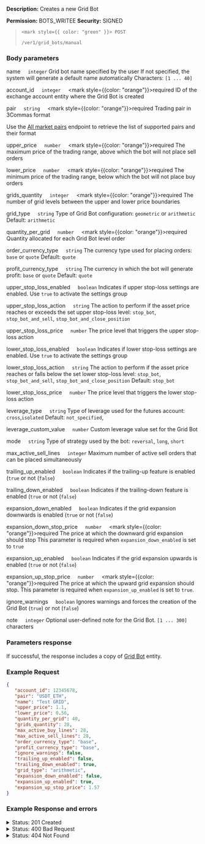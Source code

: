 **Description:** Creates a new Grid Bot

**Permission:** BOTS_WRITEE
**Security:** SIGNED

<blockquote>

<code><mark style={{ color: "green" }}> POST </mark></code>

<code>/ver1/grid_bots/manual</code>

</blockquote>

### Body parameters

   name&nbsp;&nbsp;&nbsp;&nbsp;&nbsp;<code>integer</code>
   Grid bot name specified by the user
   If not specified, the system will generate a default name automatically
   Characters: <code>[1 ... 40]</code>

   account_id&nbsp;&nbsp;&nbsp;&nbsp;&nbsp;<code>integer</code>&nbsp;&nbsp;&nbsp;&nbsp;&nbsp;<mark style={{color: "orange"}}>required</mark>
   ID of the exchange account entity where the Grid Bot is created

   pair&nbsp;&nbsp;&nbsp;&nbsp;&nbsp;<code>string</code>&nbsp;&nbsp;&nbsp;&nbsp;&nbsp;<mark style={{color: "orange"}}>required</mark>
   Trading pair in 3Commas format

   Use the [All market pairs](Market%20data/All%20market%20pairs.md) endpoint to retrieve the list of supported pairs and their format

   upper_price&nbsp;&nbsp;&nbsp;&nbsp;&nbsp;<code>number</code>&nbsp;&nbsp;&nbsp;&nbsp;&nbsp;<mark style={{color: "orange"}}>required</mark>
   The maximum price of the trading range, above which the bot will not place sell orders

   lower_price&nbsp;&nbsp;&nbsp;&nbsp;&nbsp;<code>number</code>&nbsp;&nbsp;&nbsp;&nbsp;&nbsp;<mark style={{color: "orange"}}>required</mark>
  The minimum price of the trading range, below which the bot will not place buy orders

   grids_quantity&nbsp;&nbsp;&nbsp;&nbsp;&nbsp;<code>integer</code>&nbsp;&nbsp;&nbsp;&nbsp;&nbsp;<mark style={{color: "orange"}}>required</mark>
   The number of grid levels between the upper and lower price boundaries

   grid_type&nbsp;&nbsp;&nbsp;&nbsp;&nbsp;<code>string</code>
   Type of Grid Bot configuration: <code>geometric</code> or <code>arithmetic</code>
   Default: <code>arithmetic</code>

   quantity_per_grid&nbsp;&nbsp;&nbsp;&nbsp;&nbsp;<code>number</code>&nbsp;&nbsp;&nbsp;&nbsp;&nbsp;<mark style={{color: "orange"}}>required</mark>
   Quantity allocated for each Grid Bot level order

   order_currency_type&nbsp;&nbsp;&nbsp;&nbsp;&nbsp;<code>string</code>
   The currency type used for placing orders: <code>base</code> or <code>quote</code>
   Default: <code>quote</code>

   profit_currency_type&nbsp;&nbsp;&nbsp;&nbsp;&nbsp;<code>string</code>
   The currency in which the bot will generate profit: <code>base</code> or <code>quote</code>
   Default: <code>quote</code>

   upper_stop_loss_enabled&nbsp;&nbsp;&nbsp;&nbsp;&nbsp;<code>boolean</code>
   Indicates if upper stop-loss settings are enabled. Use <code>true</code> to activate the settings group

   upper_stop_loss_action&nbsp;&nbsp;&nbsp;&nbsp;&nbsp;<code>string</code>
   The action to perform if the asset price reaches or exceeds the set upper stop-loss level:
   <code>stop_bot</code>,
   <code>stop_bot_and_sell</code>, <code>stop_bot_and_close_position</code>

   upper_stop_loss_price&nbsp;&nbsp;&nbsp;&nbsp;&nbsp;<code>number</code>
   The price level that triggers the upper stop-loss action

   lower_stop_loss_enabled&nbsp;&nbsp;&nbsp;&nbsp;&nbsp;<code>boolean</code>
   Indicates if lower stop-loss settings are enabled. Use <code>true</code> to activate the settings group

   lower_stop_loss_action&nbsp;&nbsp;&nbsp;&nbsp;&nbsp;<code>string</code>
   The action to perform if the asset price reaches or falls below the set lower stop-loss level:
   <code>stop_bot</code>, <code>stop_bot_and_sell</code>, <code>stop_bot_and_close_position</code>
   Default: <code>stop_bot</code>

   lower_stop_loss_price&nbsp;&nbsp;&nbsp;&nbsp;&nbsp;<code>number</code>
   The price level that triggers the lower stop-loss action

   leverage_type&nbsp;&nbsp;&nbsp;&nbsp;&nbsp;<code>string</code>
   Type of leverage used for the futures account: <code>cross</code>,<code>isolated</code>
   Default: <code>not_specified</code>,

   leverage_custom_value&nbsp;&nbsp;&nbsp;&nbsp;&nbsp;<code>number</code>
   Custom leverage value set for the Grid Bot

   mode&nbsp;&nbsp;&nbsp;&nbsp;&nbsp;<code>string</code>
   Type of strategy used by the bot: <code>reversal</code>, <code>long</code>, <code>short</code>

   max_active_sell_lines&nbsp;&nbsp;&nbsp;&nbsp;&nbsp;<code>integer</code>
   Maximum number of active sell orders that can be placed simultaneously

   trailing_up_enabled&nbsp;&nbsp;&nbsp;&nbsp;&nbsp;<code>boolean</code>
   Indicates if the trailing-up feature is enabled (<code>true</code> or not (<code>false</code>)

   trailing_down_enabled&nbsp;&nbsp;&nbsp;&nbsp;&nbsp;<code>boolean</code>
   Indicates if the trailing-down feature is enabled (<code>true</code> or not (<code>false</code>)

   expansion_down_enabled&nbsp;&nbsp;&nbsp;&nbsp;&nbsp;<code>boolean</code>
   Indicates if the grid expansion downwards is enabled (<code>true</code> or not (<code>false</code>)

   expansion_down_stop_price&nbsp;&nbsp;&nbsp;&nbsp;&nbsp;<code>number</code>&nbsp;&nbsp;&nbsp;&nbsp;&nbsp;<mark style={{color: "orange"}}>required</mark>
   The price at which the downward grid expansion should stop
   This parameter is required when <code>expansion_down_enabled</code> is set to <code>true</code>

   expansion_up_enabled&nbsp;&nbsp;&nbsp;&nbsp;&nbsp;<code>boolean</code>
   Indicates if the grid expansion upwards is enabled (<code>true</code> or not (<code>false</code>)

   expansion_up_stop_price&nbsp;&nbsp;&nbsp;&nbsp;&nbsp;<code>number</code>&nbsp;&nbsp;&nbsp;&nbsp;&nbsp;<mark style={{color: "orange"}}>required</mark>
   The price at which the upward grid expansion should stop.
   This parameter is required when <code>expansion_up_enabled</code> is set to <code>true</code>.

   ignore_warnings&nbsp;&nbsp;&nbsp;&nbsp;&nbsp;<code>boolean</code>
   Ignores warnings and forces the creation of the Grid Bot (<code>true</code>) or not (<code>false</code>)

   note&nbsp;&nbsp;&nbsp;&nbsp;&nbsp;<code>integer</code>
   Optional user-defined note for the Grid Bot.
   <code>[1 ... 300]</code> characters

### Parameters response

If successful, the response includes a copy of [Grid Bot](./README.md) entity.

### Example Request

```json
{
   "account_id": 12345678,
   "pair": "USDT_ETH",
   "name": "Test GRID",
   "upper_price": 1.1,
   "lower_price": 0.56,
   "quantity_per_grid": 40,
   "grids_quantity": 28,
   "max_active_buy_lines": 28,
   "max_active_sell_lines": 28,
   "order_currency_type": "base",
   "profit_currency_type": "base",
   "ignore_warnings": false,
   "trailing_up_enabled": false,
   "trailing_down_enabled": true,
   "grid_type": "arithmetic",
   "expansion_down_enabled": false,
   "expansion_up_enabled": true,
   "expansion_up_stop_price": 1.57
}
```

### Example Response and errors

<details>
<summary>Status: 201 Created</summary>

```json
{
   "id": 2291723,
   "account_id": 73223,
   "account_name": "binance",
   "is_enabled": false,
   "grids_quantity": "50",
   "created_at": "2024-07-17T14:46:46.414Z",
   "updated_at": "2024-07-17T14:46:46.505Z",
   "strategy_type": "manual",
   "upper_stop_loss_enabled": true,
   "lower_stop_loss_enabled": true,
   "note": "Example bot",
   "editable": true,
   "lower_price": "56000.0",
   "lower_stop_loss_price": "50000.0",
   "lower_stop_loss_action": "stop_bot_and_sell",
   "upper_price": "72000.0",
   "upper_stop_loss_price": "75000.0",
   "upper_stop_loss_action": "stop_bot",
   "quantity_per_grid": "15.0",
   "leverage_type": "not_specified",
   "leverage_custom_value": null,
   "name": "USDT_BTC EXAMPLE",
   "pair": "USDT_BTC",
   "start_price": null,
   "grid_price_step": "326.530612244897959183673469387755102041",
   "current_profit": "0.0",
   "current_profit_usd": "0.0",
   "total_profits_count": "0",
   "bought_volume": "0.0",
   "sold_volume": "0.0",
   "profit_percentage": "0.0",
   "current_price": "65229.37",
   "max_active_buy_lines": "50",
   "max_active_sell_lines": "50",
   "order_currency_type": "quote",
   "profit_currency_type": "quote",
   "trailing_up_enabled": "true",
   "grid_type": "arithmetic",
   "investment_base_currency": "0.0",
   "investment_quote_currency": "0.0",
   "unrealized_profit_loss": "0",
   "current_profit_loss": null,
   "current_profit_loss_percent": null,
   "orderbook_price_currency": "USDT",
   "expansion_down_enabled": "true",
   "expansion_down_stop_price": "54000.0",
   "grid_lines": [
      {
         "id": 253750214,
         "price": "65142.86",
         "side": null,
         "order_placed": false
      },
      {
         "id": 253750235,
         "price": "72000.0",
         "side": "sell",
         "order_placed": false
      },
      ...
      
      {
         "id": 253750213,
         "price": "64816.33",
         "side": "buy",
         "order_placed": false
      }
   ]
}
```

</details>

<details>
<summary>Status: 400 Bad Request</summary>

```json
{
    "error": "record_invalid",
    "error_description": "Invalid parameters",
    "error_attributes": {
        "quantity_per_grid": [
            "is missing",
            "is empty"
        ]
    }
}

```

</details>

<details>
<summary>Status: 404 Not Found</summary>
```json
{
   "error": "not_found",
   "error_description": "Not Found"
}
```
</details>
